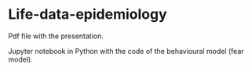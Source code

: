 # Life-data-epidemiology

Pdf file with the presentation.

Jupyter notebook in Python with the code of the behavioural model (fear model).
